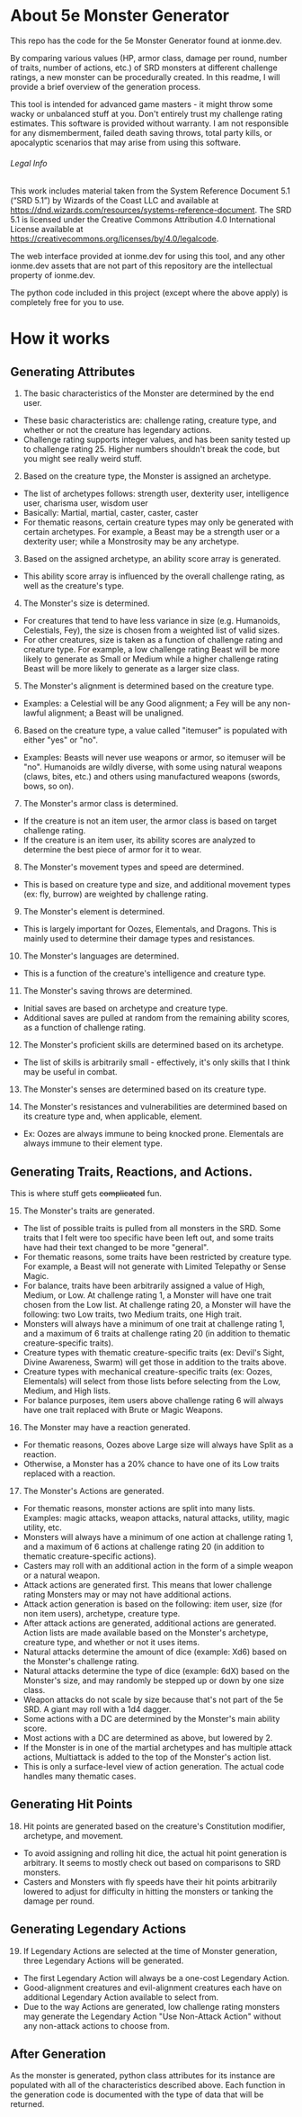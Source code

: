 # About 5e Monster Generator
This repo has the code for the 5e Monster Generator found at ionme.dev.

By comparing various values (HP, armor class, damage per round, number of traits, number of actions, etc.) of SRD monsters at different challenge ratings, a new monster can be procedurally created. In this readme, I will provide a brief overview of the generation process.

This tool is intended for advanced game masters - it might throw some wacky or unbalanced stuff at you. Don't entirely trust my challenge rating estimates. This software is provided without warranty. I am not responsible for any dismemberment, failed death saving throws, total party kills, or apocalyptic scenarios that may arise from using this software.

###### Legal Info
This work includes material taken from the System Reference Document 5.1 (“SRD 5.1”) by Wizards of the Coast LLC and available at https://dnd.wizards.com/resources/systems-reference-document. The SRD 5.1 is licensed under the Creative Commons Attribution 4.0 International License available at https://creativecommons.org/licenses/by/4.0/legalcode.

The web interface provided at ionme.dev for using this tool, and any other ionme.dev assets that are not part of this repository are the intellectual property of ionme.dev.

The python code included in this project (except where the above apply) is completely free for you to use.

# How it works

## Generating Attributes

1. The basic characteristics of the Monster are determined by the end user.
  - These basic characteristics are: challenge rating, creature type, and whether or not the creature has legendary actions.
  - Challenge rating supports integer values, and has been sanity tested up to challenge rating 25. Higher numbers shouldn't break the code, but you might see really weird stuff.

2. Based on the creature type, the Monster is assigned an archetype.
  - The list of archetypes follows: strength user, dexterity user, intelligence user, charisma user, wisdom user
  - Basically: Martial, martial, caster, caster, caster
  - For thematic reasons, certain creature types may only be generated with certain archetypes. For example, a Beast may be a strength user or a dexterity user; while a Monstrosity may be any archetype.
 
3. Based on the assigned archetype, an ability score array is generated.
  - This ability score array is influenced by the overall challenge rating, as well as the creature's type.

4. The Monster's size is determined.
  - For creatures that tend to have less variance in size (e.g. Humanoids, Celestials, Fey), the size is chosen from a weighted list of valid sizes.
  - For other creatures, size is taken as a function of challenge rating and creature type. For example, a low challenge rating Beast will be more likely to generate as Small or Medium while a higher challenge rating Beast will be more likely to generate as a larger size class.

5. The Monster's alignment is determined based on the creature type.
  - Examples: a Celestial will be any Good alignment; a Fey will be any non-lawful alignment; a Beast will be unaligned.

6. Based on the creature type, a value called "itemuser" is populated with either "yes" or "no".
- Examples: Beasts will never use weapons or armor, so itemuser will be "no". Humanoids are wildly diverse, with some using natural weapons (claws, bites, etc.) and others using manufactured weapons (swords, bows, so on).

7. The Monster's armor class is determined.
  - If the creature is not an item user, the armor class is based on target challenge rating.
  - If the creature is an item user, its ability scores are analyzed to determine the best piece of armor for it to wear.

8. The Monster's movement types and speed are determined.
  - This is based on creature type and size, and additional movement types (ex: fly, burrow) are weighted by challenge rating.

9. The Monster's element is determined.
  - This is largely important for Oozes, Elementals, and Dragons. This is mainly used to determine their damage types and resistances.

10. The Monster's languages are determined.
  - This is a function of the creature's intelligence and creature type.

11. The Monster's saving throws are determined.
  - Initial saves are based on archetype and creature type.
  - Additional saves are pulled at random from the remaining ability scores, as a function of challenge rating.

12. The Monster's proficient skills are determined based on its archetype.
  - The list of skills is arbitrarily small - effectively, it's only skills that I think may be useful in combat.

13. The Monster's senses are determined based on its creature type.

14. The Monster's resistances and vulnerabilities are determined based on its creature type and, when applicable, element.
  - Ex: Oozes are always immune to being knocked prone. Elementals are always immune to their element type.

## Generating Traits, Reactions, and Actions.
This is where stuff gets ~~complicated~~ fun.

15. The Monster's traits are generated.
  - The list of possible traits is pulled from all monsters in the SRD. Some traits that I felt were too specific have been left out, and some traits have had their text changed to be more "general".
  - For thematic reasons, some traits have been restricted by creature type. For example, a Beast will not generate with Limited Telepathy or Sense Magic.
  - For balance, traits have been arbitrarily assigned a value of High, Medium, or Low. At challenge rating 1, a Monster will have one trait chosen from the Low list. At challenge rating 20, a Monster will have the following: two Low traits, two Medium traits, one High trait.
  - Monsters will always have a minimum of one trait at challenge rating 1, and a maximum of 6 traits at challenge rating 20 (in addition to thematic creature-specific traits).
  - Creature types with thematic creature-specific traits (ex: Devil's Sight, Divine Awareness, Swarm) will get those in addition to the traits above.
  - Creature types with mechanical creature-specific traits (ex: Oozes, Elementals) will select from those lists before selecting from the Low, Medium, and High lists.
  - For balance purposes, item users above challenge rating 6 will always have one trait replaced with Brute or Magic Weapons.

16. The Monster may have a reaction generated.
  - For thematic reasons, Oozes above Large size will always have Split as a reaction.
  - Otherwise, a Monster has a 20% chance to have one of its Low traits replaced with a reaction.

17. The Monster's Actions are generated.
  - For thematic reasons, monster actions are split into many lists. Examples: magic attacks, weapon attacks, natural attacks, utility, magic utility, etc.
  - Monsters will always have a minimum of one action at challenge rating 1, and a maximum of 6 actions at challenge rating 20 (in addition to thematic creature-specific actions).
  - Casters may roll with an additional action in the form of a simple weapon or a natural weapon.
  - Attack actions are generated first. This means that lower challenge rating Monsters may or may not have additional actions.
  - Attack action generation is based on the following: item user, size (for non item users), archetype, creature type.
  - After attack actions are generated, additional actions are generated. Action lists are made available based on the Monster's archetype, creature type, and whether or not it uses items.
  - Natural attacks determine the amount of dice (example: Xd6) based on the Monster's challenge rating.
  - Natural attacks determine the type of dice (example: 6dX) based on the Monster's size, and may randomly be stepped up or down by one size class.
  - Weapon attacks do not scale by size because that's not part of the 5e SRD. A giant may roll with a 1d4 dagger.
  - Some actions with a DC are determined by the Monster's main ability score.
  - Most actions with a DC are determined as above, but lowered by 2.
  - If the Monster is in one of the martial archetypes and has multiple attack actions, Multiattack is added to the top of the Monster's action list.
  - This is only a surface-level view of action generation. The actual code handles many thematic cases.

## Generating Hit Points

18. Hit points are generated based on the creature's Constitution modifier, archetype, and movement.
  - To avoid assigning and rolling hit dice, the actual hit point generation is arbitrary. It seems to mostly check out based on comparisons to SRD monsters.
  - Casters and Monsters with fly speeds have their hit points arbitrarily lowered to adjust for difficulty in hitting the monsters or tanking the damage per round.

## Generating Legendary Actions

19. If Legendary Actions are selected at the time of Monster generation, three Legendary Actions will be generated.
  - The first Legendary Action will always be a one-cost Legendary Action.
  - Good-alignment creatures and evil-alignment creatures each have on additional Legendary Action available to select from.
  - Due to the way Actions are generated, low challenge rating monsters may generate the Legendary Action "Use Non-Attack Action" without any non-attack actions to choose from.

## After Generation

As the monster is generated, python class attributes for its instance are populated with all of the characteristics described above. Each function in the generation code is documented with the type of data that will be returned.

